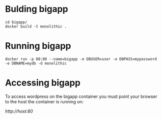 Bulding bigapp
==============
```
cd bigapp/
docker build -t monolithic .
```

Running bigapp
==============
```
docker run -p 80:80 --name=bigapp -e DBUSER=user -e DBPASS=mypassword -e DBNAME=mydb -d monolithic
```

Accessing bigapp
================

To access wordpress on the bigapp container you must point your
browser to the host the container is running on:

*http://host:80*
